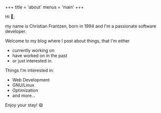 +++
title = 'about'
menus = 'main'
+++

Hi :wave:,

my name is Christian Frantzen, born in 1994 and I'm a passionate software developer. 

Welcome to my blog where I post about things, 
that I'm either
- currently working on
- have worked on in the past
- or just interested in.

Things I'm interested in:
* Web Development
* GNU/Linux
* Optimization
* and more...

Enjoy your stay! :smile:
